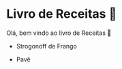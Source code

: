 # Livro de Receitas :man:

Olá, bem vindo ao livro de Receitas :handshake:

- Strogonoff de Frango

- Pavê
